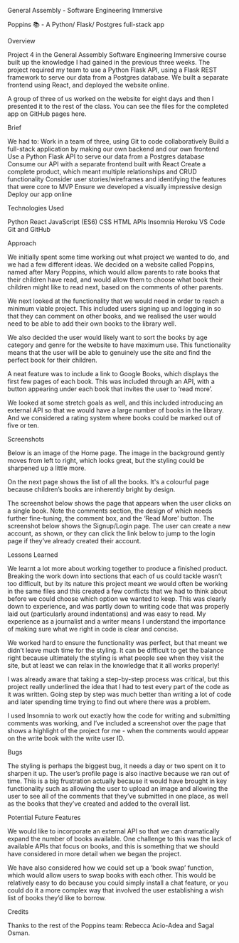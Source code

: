 
General Assembly - Software Engineering Immersive

Poppins 📚 - A Python/ Flask/ Postgres full-stack app


Overview

Project 4 in the General Assembly Software Engineering Immersive course built up the knowledge I had gained in the previous three weeks. The project required my team to use a Python Flask API, using a Flask REST framework to serve our data from a Postgres database. We built a separate frontend using React, and deployed the website online.

A group of three of us worked on the website for eight days and then I presented it to the rest of the class. You can see the files for the completed app on GitHub pages here.


Brief

We had to:
Work in a team of three, using Git to code collaboratively
Build a full-stack application by making our own backend and our own frontend
Use a Python Flask API to serve our data from a Postgres database
Consume our API with a separate frontend built with React
Create a complete product, which meant multiple relationships and CRUD functionality 
Consider user stories/wireframes and identifying the features that were core to MVP
Ensure we developed a visually impressive design
Deploy our app online


Technologies Used

Python
React
JavaScript (ES6)
CSS
HTML
APIs
Insomnia
Heroku
VS Code
Git and GitHub


Approach

We initially spent some time working out what project we wanted to do, and we had a few different ideas. We decided on a website called Poppins, named after Mary Poppins, which would allow parents to rate books that their children have read, and would allow them to choose what book their children might like to read next, based on the comments of other parents.

We next looked at the functionality that we would need in order to reach a minimum viable project. This included users signing up and logging in so that they can comment on other books, and we realised the user would need to be able to add their own books to the library well.

We also decided the user would likely want to sort the books by age category and genre for the website to have maximum use. This functionality means that the user will be able to genuinely use the site and find the perfect book for their children.

A neat feature was to include a link to Google Books, which displays the first few pages of each book. This was included through an API, with a button appearing under each book that invites the user to ‘read more’.

We looked at some stretch goals as well, and this included introducing an external API so that we would have a large number of books in the library. And we considered a rating system where books could be marked out of five or ten.


Screenshots

Below is an image of the Home page. The image in the background gently moves from left to right, which looks great, but the styling could be sharpened up a little more.

On the next page shows the list of all the books. It's a colourful page because children’s books are inherently bright by design.




The screenshot below shows the page that appears when the user clicks on a single book. Note the comments section, the design of which needs further fine-tuning, the comment box, and the ‘Read More’ button.
The screenshot below shows the Signup/Login page. The user can create a new account, as shown, or they can click the link below to jump to the login page if they’ve already created their account. 






Lessons Learned

We learnt a lot more about working together to produce a finished product. Breaking the work down into sections that each of us could tackle wasn’t too difficult, but by its nature this project meant we would often be working in the same files and this created a few conflicts that we had to think about before we could choose which option we wanted to keep. This was clearly down to experience, and was partly down to writing code that was properly laid out (particularly around indentations) and was easy to read. My experience as a journalist and a writer means I understand the importance of making sure what we right in code is clear and concise.

We worked hard to ensure the functionality was perfect, but that meant we didn’t leave much time for the styling. It can be difficult to get the balance right because ultimately the styling is what people see when they visit the site, but at least we can relax in the knowledge that it all works properly!

I was already aware that taking a step-by-step process was critical, but this project really underlined the idea that I had to test every part of the code as it was written. Going step by step was much better than writing a lot of code and later spending time trying to find out where there was a problem.

I used Insomnia to work out exactly how the code for writing and submitting comments was working, and I’ve included a screenshot over the page that shows a highlight of the project for me - when the comments would appear on the write book with the write user ID.


Bugs

The styling is perhaps the biggest bug, it needs a day or two spent on it to sharpen it up. The user’s profile page is also inactive because we ran out of time. This is a big frustration actually because it would have brought in key functionality such as allowing the user to upload an image and allowing the user to see all of the comments that they’ve submitted in one place, as well as the books that they’ve created and added to the overall list.


Potential Future Features

We would like to incorporate an external API so that we can dramatically expand the number of books available. One challenge to this was the lack of available APIs that focus on books, and this is something that we should have considered in more detail when we began the project.

We have also considered how we could set up a ‘book swap’ function, which would allow users to swap books with each other. This would be relatively easy to do because you could simply install a chat feature, or you could do it a more complex way that involved the user establishing a wish list of books they’d like to borrow.


Credits

Thanks to the rest of the Poppins team: Rebecca Acio-Adea and Sagal Osman.
